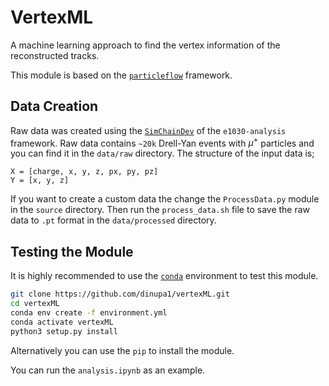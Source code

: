 # VertexML

A machine learning approach to find the vertex information of the reconstructed tracks.

This module is based on the [`particleflow`](https://github.com/jpata/particleflow) framework.


## Data Creation
Raw data was created using the [`SimChainDev`](https://github.com/E1039-Collaboration/e1039-analysis/tree/master/SimChainDev) of the `e1030-analysis` framework. Raw data contains `~20k` Drell-Yan events with $\mu^{+}$ particles and you can find it in the `data/raw` directory. The structure of the input data is;
```
X = [charge, x, y, z, px, py, pz]
Y = [x, y, z]
```

If you want to create a custom data the change the `ProcessData.py` module in the `source` directory. Then run the `process_data.sh` file to save the raw data to `.pt` format in the `data/processed` directory.

## Testing the Module

It is highly recommended to use the [`conda`](https://github.com/conda-forge/miniforge) environment to test this module.
```bash
git clone https://github.com/dinupa1/vertexML.git
cd vertexML
conda env create -f environment.yml
conda activate vertexML
python3 setup.py install
```

Alternatively you can use the `pip` to install the module.

You can run the `analysis.ipynb` as an example.

